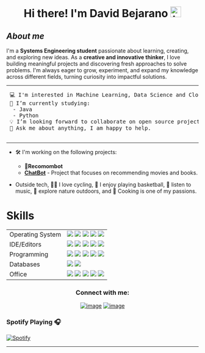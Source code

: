 <h1 align="center"> Hi there! I'm David Bejarano <img src="https://user-images.githubusercontent.com/1303154/88677602-1635ba80-d120-11ea-84d8-d263ba5fc3c0.gif" width="28px" alt="hi"></h1>

## ***About me***

I'm a **Systems Engineering student** passionate about learning, creating, and exploring new ideas. As a **creative and innovative thinker**, I love building meaningful projects and discovering fresh approaches to solve problems. I'm always eager to grow, experiment, and expand my knowledge across different fields, turning curiosity into impactful solutions. 

<hr>

<pre>
 💻 I'm interested in Machine Learning, Data Science and Cloud.
 🔭 I’m currently studying:
  - Java
  - Python
 💡 I’m looking forward to collaborate on open source projects.
 💬 Ask me about anything, I am happy to help.<br>
</pre>
<hr>

- 🛠️  I'm working on the following projects:
  - 🤖**Recomombot**
  -  [**ChatBot**](https://github.com/AndresMolin4/ChatBot) - Project that focuses on recommending movies and books.
  
- Outside tech, 🚴‍♂️ I love cycling, 🏀 I enjoy playing basketball, 🎵 listen to music, 🌴 explore nature outdoors, and 🍳 Cooking is one of my passions.

# Skills
<p align="center">
  <table align="center" style="margin: 0px auto;">
    <tr>
      <td>Operating System</td>
      <td>
        <img src="https://img.shields.io/badge/Windows-0078D6?style=for-the-badge&logo=windows&logoColor=white"> 
        <img src="https://img.shields.io/badge/-Zorin%20OS-%2310AAEB?style=for-the-badge&logo=zorin&logoColor=white">
        <img src="https://img.shields.io/badge/Fedora-294172?style=for-the-badge&logo=fedora&logoColor=white">
        <img src="https://img.shields.io/badge/Ubuntu-E95420?style=for-the-badge&logo=ubuntu&logoColor=white"> 
        <img src="https://img.shields.io/badge/Linux%20Mint-87CF3E?style=for-the-badge&logo=Linux%20Mint&logoColor=white">
      </td>
    </tr>
    <tr>
      <td>IDE/Editors</td>
      <td>
        <img src="https://img.shields.io/badge/Visual_Studio_Code-0078D4?style=for-the-badge&logo=visual%20studio%20code&logoColor=white"> 
        <img src="https://img.shields.io/badge/jupyter-%23FA0F00.svg?style=for-the-badge&logo=jupyter&logoColor=white">
        <img src="https://img.shields.io/badge/Eclipse-2C2255?style=for-the-badge&logo=eclipse&logoColor=white">
        <img src="https://img.shields.io/badge/apache%20netbeans-1B6AC6?style=for-the-badge&logo=apache%20netbeans%20IDE&logoColor=white">
        <img src="https://img.shields.io/badge/Colab-F9AB00?style=for-the-badge&logo=googlecolab&color=white">
      </td>
    </tr>
    <tr>
      <td>Programming</td>
      <td>
        <img src="https://img.shields.io/badge/Java-ED8B00?style=for-the-badge&logo=openjdk&logoColor=white"> 
        <img src="https://img.shields.io/badge/HTML-ED8B00?style=for-the-badge&logo=html5&logoColor=white">
        <img src="https://img.shields.io/badge/CSS-239120?&style=for-the-badge&logo=css3&logoColor=white">
        <img src="https://img.shields.io/badge/JavaScript-F7DF1E?style=for-the-badge&logo=javascript&logoColor=black">
        <img src="https://img.shields.io/badge/Markdown-000000?style=for-the-badge&logo=markdown&logoColor=white">
      </td>
    </tr>
    <tr>
      <td>Databases</td>
      <td>
        <img src="https://img.shields.io/badge/mysql-4479A1.svg?style=for-the-badge&logo=mysql&logoColor=white">
        <img src="https://img.shields.io/badge/postgres-%23316192.svg?style=for-the-badge&logo=postgresql&logoColor=white">
      </td>
    </tr>
    <tr>
      <td>Office</td>
      <td>
        <img src="https://img.shields.io/badge/LibreOffice-%2318A303?style=for-the-badge&logo=LibreOffice&logoColor=white">
        <img src="https://img.shields.io/badge/Microsoft-0078D4?style=for-the-badge&logo=microsoft&logoColor=white">
        <img src="https://img.shields.io/badge/Microsoft_Excel-217346?style=for-the-badge&logo=microsoft-excel&logoColor=white">
        <img src="https://img.shields.io/badge/Microsoft_PowerPoint-B7472A?style=for-the-badge&logo=microsoft-powerpoint&logoColor=white">
        <img src="https://img.shields.io/badge/Microsoft_Word-2B579A?style=for-the-badge&logo=microsoft-word&logoColor=white">
      </td>
    </tr>
  </table>
</p>
  
  
  <h3 align="center">Connect with me:</h3>
<div align="center">

[![image](https://img.shields.io/badge/Instagram-E4405F?style=for-the-badge&logo=instagram&logoColor=white)](https://www.instagram.com/juann6e/)
[![image](https://img.shields.io/badge/Gmail-D14836?style=for-the-badge&logo=gmail&logoColor=white)](mailto:juanbejaranodiaz03@gmail.com)
</div>

### Spotify Playing 🎧
[![Spotify](https://spotify00-e4rwavso0-davids-projects-ca139427.vercel.app/api/spotify)](https://open.spotify.com/user/31f6edqcwa4thlcazmjoydt22dje)



---
<!--
**david6e/david6e** is a ✨ _special_ ✨ repository because its `README.md` (this file) appears on your GitHub profile.

Here are some ideas to get you started:

- 🔭 I’m currently working on ...
- 🌱 I’m currently learning ...
- 👯 I’m looking to collaborate on ...
- 🤔 I’m looking for help with ...
- 💬 Ask me about ...
- 📫 How to reach me: ...
- 😄 Pronouns: ...
- ⚡ Fun fact: ...
-->
